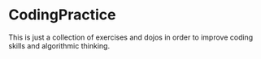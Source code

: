 CodingPractice
==============

This is just a collection of exercises and dojos in order to improve coding skills and algorithmic thinking.
